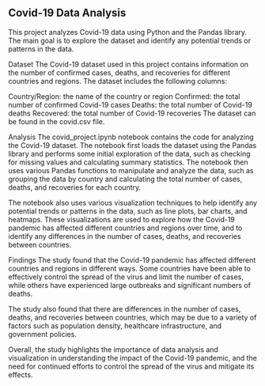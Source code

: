 ## Covid-19 Data Analysis ##
This project analyzes Covid-19 data using Python and the Pandas library. The main goal is to explore the dataset and identify any potential trends or patterns in the data.

Dataset
The Covid-19 dataset used in this project contains information on the number of confirmed cases, deaths, and recoveries for different countries and regions. The dataset includes the following columns:

Country/Region: the name of the country or region
Confirmed: the total number of confirmed Covid-19 cases
Deaths: the total number of Covid-19 deaths
Recovered: the total number of Covid-19 recoveries
The dataset can be found in the covid.csv file.

Analysis
The covid_project.ipynb notebook contains the code for analyzing the Covid-19 dataset. The notebook first loads the dataset using the Pandas library and performs some initial exploration of the data, such as checking for missing values and calculating summary statistics. The notebook then uses various Pandas functions to manipulate and analyze the data, such as grouping the data by country and calculating the total number of cases, deaths, and recoveries for each country.

The notebook also uses various visualization techniques to help identify any potential trends or patterns in the data, such as line plots, bar charts, and heatmaps. These visualizations are used to explore how the Covid-19 pandemic has affected different countries and regions over time, and to identify any differences in the number of cases, deaths, and recoveries between countries.

Findings
The study found that the Covid-19 pandemic has affected different countries and regions in different ways. Some countries have been able to effectively control the spread of the virus and limit the number of cases, while others have experienced large outbreaks and significant numbers of deaths.

The study also found that there are differences in the number of cases, deaths, and recoveries between countries, which may be due to a variety of factors such as population density, healthcare infrastructure, and government policies.

Overall, the study highlights the importance of data analysis and visualization in understanding the impact of the Covid-19 pandemic, and the need for continued efforts to control the spread of the virus and mitigate its effects.
